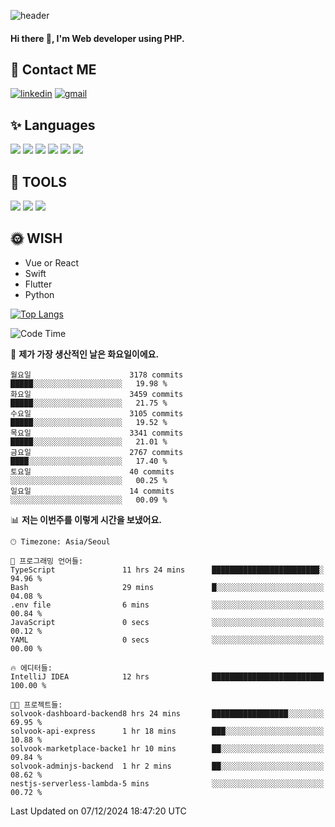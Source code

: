 ![header](https://capsule-render.vercel.app/api?type=waving&color=auto&height=300&section=header&text=Elin&fontSize=90&animation=twinkling)

#### Hi there 👋, I'm <b>Web developer</b> using PHP. ####

<!--
- 🔭 I’m currently working on Uniwill
- 🌱 I’m currently learning Vue or React or Python.
-->

<!---#### I am PHP developer --->

## 💌 Contact ME ###
[<img src='https://img.shields.io/badge/-EunjiKo-%230A66C2?style=flat-square&logo=LinkedIn&logoColor=white' alt='linkedin'>](https://www.linkedin.com/in/https://www.linkedin.com/in/eunji-ko-00a907164//)  [<img src='https://img.shields.io/badge/-einee214%40gmail.com-%23EA4335?style=flat-square&logo=Gmail&logoColor=white' alt='gmail'>](einee214@gmail.com)  


## ✨ Languages
<img src='https://img.shields.io/badge/-PHP-%23777BB4?style=for-the-badge&logo=PHP&logoColor=white'> <img src='https://img.shields.io/badge/-Laravel-%23FF2D20?style=for-the-badge&logo=Laravel&logoColor=white'> <img src='https://img.shields.io/badge/Jquery-%230769AD?style=for-the-badge&logo=Jquery&logoColor=white'> <img src='https://img.shields.io/badge/CSS3-%231572B6?style=for-the-badge&logo=CSS3&logoColor=white'> <img src='https://img.shields.io/badge/Bootstrap-%237952B3?style=for-the-badge&logo=Bootstrap&logoColor=white' > <img src='https://img.shields.io/badge/MySQL-%234479A1?style=for-the-badge&logo=MySQL&logoColor=white' >

## 🌷 TOOLS
<img src='https://img.shields.io/badge/PHPSTORM-%23000000?style=for-the-badge&logo=PhpStorm&logoColor=white' > <img src='https://img.shields.io/badge/GitLab-%23FCA121?style=for-the-badge&logo=GitLab&logoColor=white' > <img src='https://img.shields.io/badge/GitHub-%23181717?style=for-the-badge&logo=GitHub&logoColor=white'>


## 🌞 WISH
- Vue or React
- Swift
- Flutter
- Python


[![Top Langs](https://github-readme-stats.vercel.app/api/top-langs/?username=ein214&layout=compact)](https://github.com/anuraghazra/github-readme-stats)

<!--START_SECTION:waka-->
![Code Time](http://img.shields.io/badge/Code%20Time-3%2C931%20hrs%2048%20mins-blue)

📅 **제가 가장 생산적인 날은 화요일이에요.** 

```text
월요일                      3178 commits        █████░░░░░░░░░░░░░░░░░░░░   19.98 % 
화요일                      3459 commits        █████░░░░░░░░░░░░░░░░░░░░   21.75 % 
수요일                      3105 commits        █████░░░░░░░░░░░░░░░░░░░░   19.52 % 
목요일                      3341 commits        █████░░░░░░░░░░░░░░░░░░░░   21.01 % 
금요일                      2767 commits        ████░░░░░░░░░░░░░░░░░░░░░   17.40 % 
토요일                      40 commits          ░░░░░░░░░░░░░░░░░░░░░░░░░   00.25 % 
일요일                      14 commits          ░░░░░░░░░░░░░░░░░░░░░░░░░   00.09 % 
```


📊 **저는 이번주를 이렇게 시간을 보냈어요.** 

```text
🕑︎ Timezone: Asia/Seoul

💬 프로그래밍 언어들: 
TypeScript               11 hrs 24 mins      ████████████████████████░   94.96 % 
Bash                     29 mins             █░░░░░░░░░░░░░░░░░░░░░░░░   04.08 % 
.env file                6 mins              ░░░░░░░░░░░░░░░░░░░░░░░░░   00.84 % 
JavaScript               0 secs              ░░░░░░░░░░░░░░░░░░░░░░░░░   00.12 % 
YAML                     0 secs              ░░░░░░░░░░░░░░░░░░░░░░░░░   00.00 % 

🔥 에디터들: 
IntelliJ IDEA            12 hrs              █████████████████████████   100.00 % 

🐱‍💻 프로젝트들: 
solvook-dashboard-backend8 hrs 24 mins       █████████████████░░░░░░░░   69.95 % 
solvook-api-express      1 hr 18 mins        ███░░░░░░░░░░░░░░░░░░░░░░   10.88 % 
solvook-marketplace-backe1 hr 10 mins        ██░░░░░░░░░░░░░░░░░░░░░░░   09.84 % 
solvook-adminjs-backend  1 hr 2 mins         ██░░░░░░░░░░░░░░░░░░░░░░░   08.62 % 
nestjs-serverless-lambda-5 mins              ░░░░░░░░░░░░░░░░░░░░░░░░░   00.72 % 
```


 Last Updated on 07/12/2024 18:47:20 UTC
<!--END_SECTION:waka-->

<!---![GitHub stats](https://github-readme-stats.vercel.app/api?username=ein214&show_icons=true&theme=dracula)  --->



